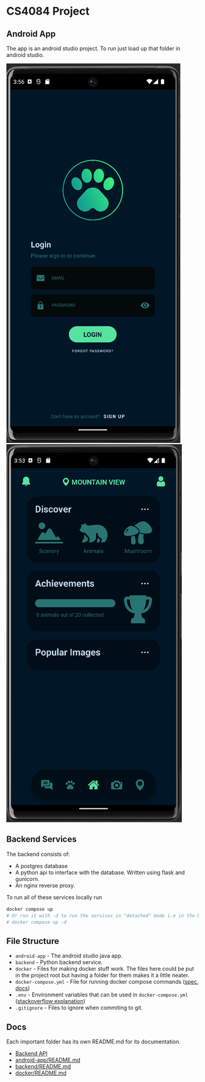 
# CS4084 Project

## Android App

The app is an android studio project. To run just load up that folder in android
studio. 

![](login.png)
![](home.png)

## Backend Services

The backend consists of:
- A postgres database
- A python api to interface with the database. Written using flask and gunicorn.
- An nginx reverse proxy.

To run all of these services locally run

```bash
docker compose up
# Or run it with -d to run the services in "detached" mode i.e in the background.
# docker compose up -d 
```

## File Structure

- `android-app` - The android studio java app.
- `backend` - Python backend service.
- `docker` - Files for making docker stuff work. The files here could be put in the project root but having a folder for them makes it a little neater. 
- `docker-compose.yml` - File for running docker compose commands
  ([spec](https://docs.docker.com/compose/compose-file/),
  [docs](https://docs.docker.com/compose/))
- `.env` - Environment variables that can be used in `docker-compose.yml`
  ([stackoverflow explanation](https://stackoverflow.com/questions/29377853/how-to-use-environment-variables-in-docker-compose))
- `.gitignore` - Files to ignore when commiting to git.

## Docs

Each important folder has its own README.md for its documentation.

- [Backend API](backend_api.md)
- [android-app/README.md](android-app)
- [backend/README.md](backend)
- [docker/README.md](docker)
